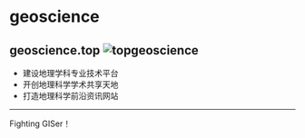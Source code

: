 # geoscience
geoscience.top 
<logo>
![topgeoscience](http://geoscience.top/img/logo.png)
---
+ 建设地理学科专业技术平台
+ 开创地理科学学术共享天地
+ 打造地理科学前沿资讯网站
---
Fighting GISer！

